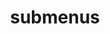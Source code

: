 ---
layout: page
title: submenus
nav: true
nav_order: 2
dropdown: true
children: 
    - title: Depth Size
      permalink: /projects/
---